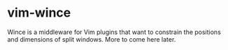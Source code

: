 # vim-wince

Wince is a middleware for Vim plugins that want to constrain the positions and dimensions of split windows. More to come here later.
